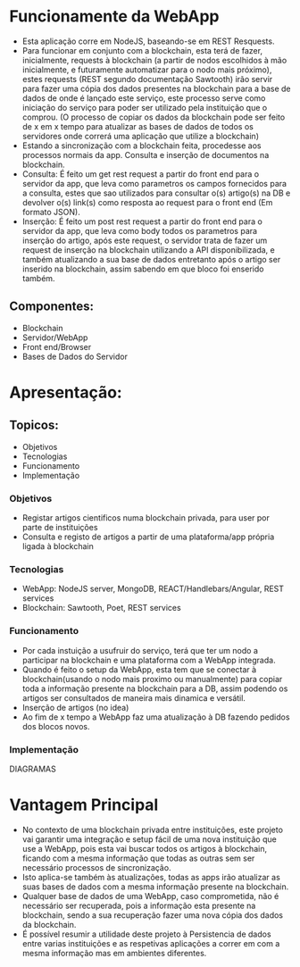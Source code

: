 # Funcionamente da WebApp

- Esta aplicação corre em NodeJS, baseando-se em REST Resquests.
- Para funcionar em conjunto com a blockchain, esta terá de fazer, inicialmente, requests à blockchain (a partir de nodos escolhidos à mão inicialmente, e futuramente automatizar para o nodo mais próximo), estes requests (REST segundo documentação Sawtooth) irão servir para fazer uma cópia dos dados presentes na blockchain para a base de dados de onde é lançado este serviço, este processo serve como iniciação do serviço para poder ser utilizado pela instituição que o comprou. (O processo de copiar os dados da blockchain pode ser feito de x em x tempo para atualizar as bases de dados de todos os servidores onde correrá uma aplicação que utilize a blockchain)
- Estando a sincronização com a blockchain feita, procedesse aos processos normais da app. Consulta e inserção de documentos na blockchain.
- Consulta:
  É feito um get rest request a partir do front end para o servidor da app, que leva como parametros os campos fornecidos para a consulta, estes que sao utilizados para consultar o(s) artigo(s) na DB e devolver o(s) link(s) como resposta ao request para o front end (Em formato JSON).
- Inserção:
  É feito um post rest request a partir do front end para o servidor da app, que leva como body todos os parametros para inserção do artigo, após este request, o servidor trata de fazer um request de inserção na blockchain utilizando a API disponibilizada, e também atualizando a sua base de dados entretanto após o artigo ser inserido na blockchain, assim sabendo em que bloco foi enserido também.
 
## Componentes:
- Blockchain
- Servidor/WebApp
- Front end/Browser
- Bases de Dados do Servidor

# Apresentação:

## Topicos:

- Objetivos
- Tecnologias
- Funcionamento
- Implementação

### Objetivos
- Registar artigos cientificos numa blockchain privada, para user por parte de instituições
- Consulta e registo de artigos a partir de uma plataforma/app própria ligada à blockchain 
### Tecnologias
- WebApp: NodeJS server, MongoDB, REACT/Handlebars/Angular, REST services
- Blockchain: Sawtooth, Poet, REST services
### Funcionamento
- Por cada instuição a usufruir do serviço, terá que ter um nodo a participar na blockchain e uma plataforma com a WebApp integrada.
- Quando é feito o setup da WebApp, esta tem que se conectar à blockchain(usando o nodo mais proximo ou manualmente) para copiar toda a informação presente na blockchain para a DB, assim podendo os artigos ser consultados de maneira mais dinamica e versátil.
- Inserção de artigos (no idea)
- Ao fim de x tempo a WebApp faz uma atualização à DB fazendo pedidos dos blocos novos.
### Implementação
DIAGRAMAS

# Vantagem Principal
- No contexto de uma blockchain privada entre instituições, este projeto vai garantir uma integração e setup fácil de uma nova instituição que use a WebApp, pois esta vai buscar todos os artigos à blockchain, ficando com a mesma informação que todas as outras sem ser necessário processos de sincronização. 
- Isto aplica-se também às atualizações, todas as apps irão atualizar as suas bases de dados com a mesma informação presente na blockchain.
- Qualquer base de dados de uma WebApp, caso comprometida, não é necessário ser recuperada, pois a informação esta presente na blockchain, sendo a sua recuperação fazer uma nova cópia dos dados da blockchain.
- É possível resumir a utilidade deste projeto à Persistencia de dados entre varias instituições e as respetivas aplicações a correr em com a mesma informação mas em ambientes diferentes. 
